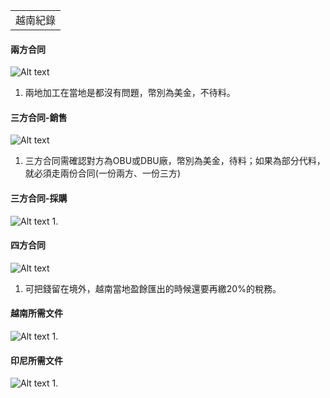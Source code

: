 <table>
    <tr>
        <td>越南紀錄</td>
    </tr>
</table>

#### 兩方合同
![Alt text](https://imgur.com/pd4zTOS.png)
1. 兩地加工在當地是都沒有問題，幣別為美金，不待料。

#### 三方合同-銷售
![Alt text](https://imgur.com/K5Q2dXp.png)
1. 三方合同需確認對方為OBU或DBU廠，幣別為美金，待料；如果為部分代料，就必須走兩份合同(一份兩方、一份三方)

#### 三方合同-採購
![Alt text](https://imgur.com/p1TDNuQ.png)
1. 

#### 四方合同
![Alt text](https://imgur.com/rWEcmsz.png)
1. 可把錢留在境外，越南當地盈餘匯出的時候還要再繳20%的稅務。

#### 越南所需文件
![Alt text](https://imgur.com/d1odb85.png)
1. 

#### 印尼所需文件
![Alt text](https://imgur.com/cXQMo4H.png)
1. 
